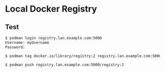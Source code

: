 # Local Docker Registry

## Test
```bash
$ podman login registry.lan.example.com:5000
Username: myUsername
Password:

$ podman tag docker.io/library/registry:2 registry.lan.example.com:5000/registry:2

$ podman push registry.lan.example.com:5000/registry:2
```
